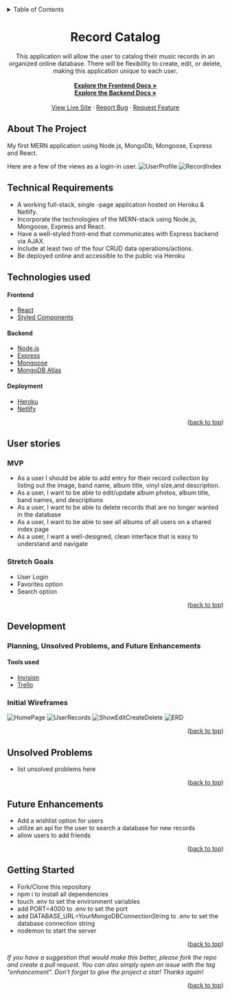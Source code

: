 <div id="top"></div>

<details>
  <summary>Table of Contents</summary>
  <ol>
    <li>
      <a href="#about-the-project">About The Project</a>
      <ul>
        <li><a href="#technical-requirements">Technical Requirements</a></li>
        <li><a href="#technologies-used">Technologies-Used</a></li>
      </ul>
    </li>
    <li>
      <a href="#user-stories">User Stories</a>
      <ul>
        <li><a href="#mvp">MVP</a></li>
        <li><a href="#stretch-goals">Stretch Goals</a></li>
      </ul>
    </li>
    <li>
      <a href="#developement">Planning, Unsolved Problems, and Future Enhancements</a>
      <ul>
        <li><a href="#tools-used">Tools Used</a></li>
        <li><a href="#initial-wireframes">Initial Wireframes</a></li>
        <li><a href="#unsolved-problems">Unsolved Problems</a></li>
        <li><a href="#future-enhancements">Future Enhancements</a></li>
      </ul>
    </li>
    <li>
     <a href="#getting-started">Getting Started</a>
    </li>
  </ol>
</details>

<div align="center">
<h1 align="center">Record Catalog</h1>

  <p align="center">
This application will allow the user to catalog their music records in an organized online database. There will be flexibility to create, edit, or delete, making this application unique to each user.
    <br />
    <br />
    <a href="https://github.com/hummingbirdcreative/Project3-RecordCatalog-FrontEnd-"><strong>Explore the Frontend Docs »</strong></a><br>
    <a href="https://github.com/hummingbirdcreative/Project3-RecordCatalog-Backend"><strong>Explore the Backend Docs »</strong>
    <br />
    <br />
    <a href="#">View Live Site</a>
    ·
    <a href="https://github.com/hummingbirdcreative/Project3-RecordCatalog-Backend/issues">Report Bug</a>
    ·
    <a href="https://github.com/hummingbirdcreative/Project3-RecordCatalog-Backend/issues">Request Feature</a>
  </p>
</div>

## About The Project

My first MERN application using Node.js, MongoDb, Mongoose, Express and React.

Here are a few of the views as a login-in user.
![UserProfile](#)
![RecordIndex](#)

## Technical Requirements

- A working full-stack, single -page application hosted on Heroku & Netlify.
- Incorporate the technologies of the MERN-stack using Node.js, Mongoose, Express and React.
- Have a well-styled front-end that communicates with Express backend via AJAX.
- Include at least two of the four CRUD data operations/actions.
- Be deployed online and accessible to the public via Heroku

## Technologies used
#### Frontend
- [React](https://reactjs.org/)
- [Styled Components](https://styled-components.com/)
#### Backend
- [Node.js](https://nodejs.org/dist./v6.16.0/docs/api/synopsis.html)
- [Express](https://expressjs.com/)
- [Mongoose](https://mongoosejs.com/docs/index.html)
- [MongoDB Atlas](https://www.mongodb.com/atlas)
#### Deployment
- [Heroku](https://devcenter.heroku.com/articles/getting-started-with-nodejs)
- [Netlify](https://docs.netlify.com/?_gl=1%2a3nt3we%2a_gcl_aw%2aR0NMLjE2NjEzOTM2NTIuQ2p3S0NBandtSmVZQmhBd0Vpd0FYbGcwQVNXeHdhaDY3cXZTVFBxOHBTcTdEeUdmWWhDUmRjdmxnX0V4MkFseGcwd3VCM3ltcHNUc3V4b0NqRmNRQXZEX0J3RQ..&_ga=2.106224459.93517023.1661393652-710746354.1661393652&_gac=1.112985462.1661393652.CjwKCAjwmJeYBhAwEiwAXlg0ASWxwah67qvSTPq8pSq7DyGfYhCRdcvlg_Ex2Alxg0wuB3ympsTsuxoCjFcQAvD_BwE)

<p align="right">(<a href="#top">back to top</a>)</p>

## User stories

### MVP

- As a user I should be able to add entry for their record collection by listing out the image, band name, album title, vinyl size,and description.
- As a user, I want to be able to edit/update album photos, album title, band names, and descriptions
- As a user, I want to be able to delete records that are no longer wanted in the database
- As a user, I want to be able to see all albums of all users on a shared index page
- As a user, I want a well-designed, clean interface that is easy to understand and navigate

### Stretch Goals

- User Login
- Favorites option
- Search option
<p align="right">(<a href="#top">back to top</a>)</p>

## Development
### Planning, Unsolved Problems, and Future Enhancements 

#### Tools used
- [Invision](https://www.invisionapp.com/)
- [Trello](https://trello.com/)


### Initial Wireframes
![HomePage](https://i.imgur.com/fpoWU04.png)
![UserRecords](https://i.imgur.com/yMRyUuK.png)
![ShowEditCreateDelete](https://i.imgur.com/rH7Z1xq.png)
![ERD](https://i.imgur.com/t3rYHKx.png)
<p align="right">(<a href="#top">back to top</a>)</p>

## Unsolved Problems

- list unsolved problems here

<p align="right">(<a href="#top">back to top</a>)</p>

## Future Enhancements

- Add a wishlist option for users
- utilize an api for the user to search a database for new records
- allow users to add friends

<p align="right">(<a href="#top">back to top</a>)</p>

## Getting Started
- Fork/Clone this repository
- npm i to install all dependencies
- touch .env to set the environment variables
- add PORT=4000 to .env to set the port
- add DATABASE_URL=YourMongoDBConnectionString to .env to set the database connection string
- nodemon to start the server

<p align="right">(<a href="#top">back to top</a>)</p>

*If you have a suggestion that would make this better, please fork the repo and create a pull request. You can also simply open an issue with the tag "enhancement". Don't forget to give the project a star! Thanks again!*

<p align="right">(<a href="#top">back to top</a>)</p>
